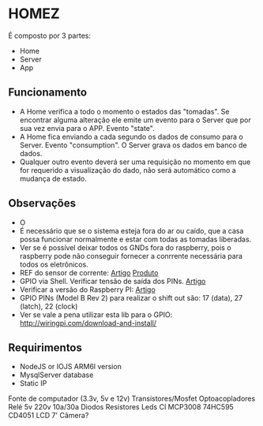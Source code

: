 # HOMEZ

É composto por 3 partes:

- Home
- Server
- App

## Funcionamento
- A Home verifica a todo o momento o estados das "tomadas". Se encontrar alguma alteração ele emite um evento para o Server que por sua vez envia para o APP. Evento "state".
- A Home fica enviando a cada segundo os dados de consumo para o Server. Evento "consumption". O Server grava os dados em banco de dados.
- Qualquer outro evento deverá ser uma requisição no momento em que for requerido a visualização do dado, não será automático como a mudança de estado.

## Observações
- O
- É necessário que se o sistema esteja fora do ar ou caído, que a casa possa funcionar normalmente e estar com todas as tomadas liberadas.
- Ver se é possível deixar todos os GNDs fora do raspberry, pois o raspberry pode não conseguir fornecer a conrrente necessária para todos os eletrônicos.
- REF do sensor de corrente: [Artigo](https://dutraleo.wordpress.com/2013/01/29/sensor-de-corrente-acs712-30a/) [Produto](http://produto.mercadolivre.com.br/MLB-653250744-sensor-corrente-30a-arduino-pic-atmega-arm-modulo-_JM)
- GPIO via Shell. Verificar tensão de saída dos PINs. [Artigo](http://luketopia.net/2013/07/28/raspberry-pi-gpio-via-the-shell/)
- Verificar a versão do Raspberry PI: [Artigo](http://www.raspberrypi-spy.co.uk/2012/09/checking-your-raspberry-pi-board-version/)
- GPIO PINs (Model B Rev 2) para realizar o shift out são: 17 (data), 27 (latch), 22 (clock)
- Ver se vale a pena utilizar esta lib para o GPIO: http://wiringpi.com/download-and-install/

## Requirimentos
- NodeJS or IOJS ARM6l version
- MysqlServer database
- Static IP

Fonte de computador (3.3v, 5v e 12v)
Transistores/Mosfet
Optoacopladores
Relé 5v 220v 10a/30a
Diodos
Resistores
Leds
CI
    MCP3008
    74HC595
    CD4051
LCD 7'
Câmera?
